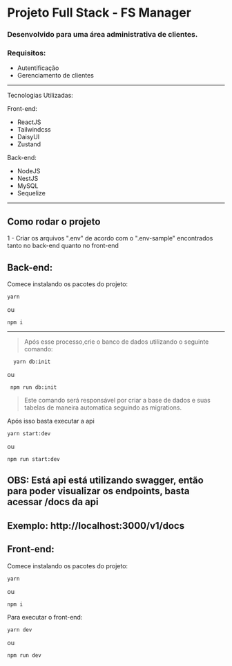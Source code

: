 # Projeto Full Stack - FS Manager

### Desenvolvido para uma área administrativa de clientes.

### Requisitos:

- Autentificação
- Gerenciamento de clientes

---

Tecnologias Utilizadas:

Front-end:

- ReactJS
- Tailwindcss
- DaisyUI
- Zustand

Back-end:

- NodeJS
- NestJS
- MySQL
- Sequelize

---

## Como rodar o projeto

1 - Criar os arquivos ".env" de acordo com o ".env-sample" encontrados tanto no back-end quanto no front-end

## Back-end:

Comece instalando os pacotes do projeto:

```
yarn
```

ou

```
npm i
```

---

> Após esse processo,crie o banco de dados utilizando o seguinte comando:

```
  yarn db:init
```

ou

```
 npm run db:init
```

> Este comando será responsável por criar a base de dados e suas tabelas de maneira automatica seguindo as migrations.

Após isso basta executar a api

```
yarn start:dev
```

ou

```
npm run start:dev
```

## OBS: Está api está utilizando swagger, então para poder visualizar os endpoints, basta acessar /docs da api

## Exemplo: http://localhost:3000/v1/docs

## Front-end:

Comece instalando os pacotes do projeto:

```
yarn
```

ou

```
npm i
```

Para executar o front-end:

```
yarn dev
```

ou

```
npm run dev
```
